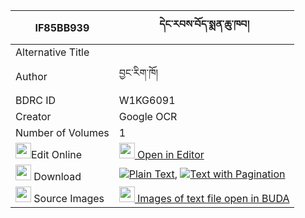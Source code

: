 |IF85BB939|དེང་རབས་བོད་སྨན་ཆུ་ཁབ། 
| --- | --- 
|Alternative Title |
|Author| བྱང་རིག་ཁོ།
|BDRC ID | W1KG6091
|Creator | Google OCR
|Number of Volumes| 1
|<img width="25" src="https://img.icons8.com/color/25/000000/edit-property.png">Edit Online| [<img width="25" src="https://avatars.githubusercontent.com/u/45091458?s=200&v=4"> Open in Editor](http://editor.openpecha.org/IF85BB939)
|<img width="25" src="https://img.icons8.com/fluent/48/000000/download-2.png"/>  Download | [![](https://img.icons8.com/color/20/000000/txt.png)Plain Text](https://github.com/Openpecha/IF85BB939/releases/download/v2/deng_rab_bo_menchu_khab_plain_IF85BB939.zip), [![](https://img.icons8.com/color/20/000000/txt.png)Text with Pagination](https://github.com/Openpecha/IF85BB939/releases/download/v2/deng_rab_bo_menchu_khab_pages_IF85BB939.zip)
|<img width="25" src="https://img.icons8.com/plasticine/100/000000/pictures-folder.png"/>  Source Images | [<img width="25" src="https://library.bdrc.io/icons/BUDA-small.svg"> Images of text file open in BUDA](https://library.bdrc.io/show/bdr:W1KG6091)